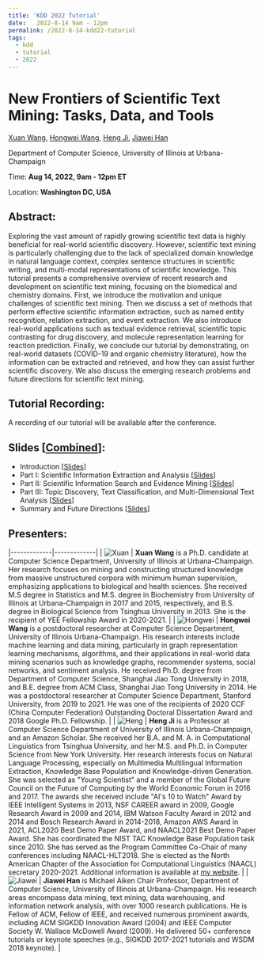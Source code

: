 ```yaml
---
title: 'KDD 2022 Tutorial'
date:   2022-8-14 9am - 12pm
permalink: /2022-8-14-kdd22-tutorial
tags:
  - kdd
  - tutorial
  - 2022
---
```


# New Frontiers of Scientific Text Mining: Tasks, Data, and Tools

[Xuan Wang](https://xuanwang91.github.io/), [Hongwei Wang](https://hongweiw.net/), [Heng Ji](http://blender.cs.illinois.edu/hengji.html), [Jiawei Han](http://hanj.cs.illinois.edu/)

Department of Computer Science, University of Illinois at Urbana-Champaign

Time: **Aug 14, 2022, 9am - 12pm ET**

Location: **Washington DC, USA**


## Abstract:
Exploring the vast amount of rapidly growing scientific text data is highly beneficial for real-world scientific discovery. However, scientific text mining is particularly challenging due to the lack of specialized domain knowledge in natural language context, complex sentence structures in scientific writing, and multi-modal representations of scientific knowledge. This tutorial presents a comprehensive overview of recent research and development on scientific text mining, focusing on the biomedical and chemistry domains. First, we introduce the motivation and unique challenges of scientific text mining. Then we discuss a set of methods that perform effective scientific information extraction, such as named entity recognition, relation extraction, and event extraction. We also introduce real-world applications such as textual evidence retrieval, scientific topic contrasting for drug discovery, and molecule representation learning for reaction prediction. Finally, we conclude our tutorial by demonstrating, on real-world datasets (COVID-19 and organic chemistry literature), how the information can be extracted and retrieved, and how they can assist further scientific discovery. We also discuss the emerging research problems and future directions for scientific text mining.

## Tutorial Recording:
A recording of our tutorial will be available after the conference.


## Slides \[[Combined](https://drive.google.com/file/d/1C_-SoLXN82hfsH8cKKug52a8nrCup3kL/view?usp=sharing)]:
- Introduction \[[Slides](https://drive.google.com/file/d/17jk6WtX0uFkt2ij43dzWeKdymmcRZ9hA/view?usp=sharing)]
- Part I: Scientific Information Extraction and Analysis \[[Slides](https://drive.google.com/file/d/1qlhRoSf4LqdUTg-97efG4e385PCmrMi8/view?usp=sharing)]
- Part II: Scientific Information Search and Evidence Mining \[[Slides](https://drive.google.com/file/d/1bv6Cuu0aGDtAoDYn6qNYLn3TH3ByBlXi/view?usp=sharing)]
- Part III: Topic Discovery, Text Classification, and Multi-Dimensional Text Analysis \[[Slides](https://drive.google.com/file/d/1yixBVoJCqjNDzNAxIDXrUXltgDTZITGU/view?usp=sharing)]
- Summary and Future Directions \[[Slides](https://drive.google.com/file/d/1CnGbZCkD0lFHA1vbPqMU9GtqF6onB6VA/view?usp=sharing)]


## Presenters: 

|-------------|-------------|
| ![Xuan](https://github.com/xuanwang91/xuanwang91.github.io/blob/master/images/img/Xuan2016.jpg?raw=True) | **Xuan Wang** is a Ph.D. candidate at Computer Science Department, University of Illinois at Urbana-Champaign. Her research focuses on mining and constructing structured knowledge from massive unstructured corpora with minimum human supervision, emphasizing applications to biological and health sciences. She received M.S degree in Statistics and M.S. degree in Biochemistry from University of Illinois at Urbana-Champaign in 2017 and 2015, respectively, and B.S. degree in Biological Science from Tsinghua University in 2013. She is the recipient of YEE Fellowship Award in 2020-2021.  |
| ![Hongwei](https://github.com/xuanwang91/xuanwang91.github.io/blob/master/images/img/Hongwei_Wang.jpeg?raw=True) | **Hongwei Wang** is a postdoctoral researcher at Computer Science Department, University of Illinois Urbana-Champaign. His research interests include machine learning and data mining, particularly in graph representation learning mechanisms, algorithms, and their applications in real-world data mining scenarios such as knowledge graphs, recommender systems, social networks, and sentiment analysis. He received Ph.D. degree from Department of Computer Science, Shanghai Jiao Tong University in 2018, and B.E. degree from ACM Class, Shanghai Jiao Tong University in 2014. He was a postdoctoral researcher at Computer Science Department, Stanford University, from 2019 to 2021. He was one of the recipients of 2020 CCF (China Computer Federation) Outstanding Doctoral Dissertation Award and 2018 Google Ph.D. Fellowship.  |
| ![Heng](https://github.com/xuanwang91/xuanwang91.github.io/blob/master/images/img/Heng_Ji.png?raw=True) | **Heng Ji** is a Professor at Computer Science Department of University of Illinois Urbana-Champaign, and an Amazon Scholar. She received her B.A. and M. A. in Computational Linguistics from Tsinghua University, and her M.S. and Ph.D. in Computer Science from New York University. Her research interests focus on Natural Language Processing, especially on Multimedia Multilingual Information Extraction, Knowledge Base Population and Knowledge-driven Generation. She was selected as "Young Scientist" and a member of the Global Future Council on the Future of Computing by the World Economic Forum in 2016 and 2017. The awards she received include "AI's 10 to Watch" Award by IEEE Intelligent Systems in 2013, NSF CAREER award in 2009, Google Research Award in 2009 and 2014, IBM Watson Faculty Award in 2012 and 2014 and Bosch Research Award in 2014-2018, Amazon AWS Award in 2021, ACL2020 Best Demo Paper Award, and NAACL2021 Best Demo Paper Award. She has coordinated the NIST TAC Knowledge Base Population task since 2010. She has served as the Program Committee Co-Chair of many conferences including NAACL-HLT2018. She is elected as the North American Chapter of the Association for Computational Linguistics (NAACL) secretary 2020-2021. Additional information is available at [my website](\url{https://blender.cs.illinois.edu/hengji.html).  |
| ![Jiawei](https://github.com/xuanwang91/xuanwang91.github.io/blob/master/images/img/Jiawei_Han.jpeg?raw=True) | **Jiawei Han** is Michael Aiken Chair Professor, Department of Computer Science, University of Illinois at Urbana-Champaign. His research areas encompass data mining, text mining, data warehousing, and information network analysis, with over 1000 research publications. He is Fellow of ACM, Fellow of IEEE, and received numerous prominent awards, including ACM SIGKDD Innovation Award (2004) and IEEE Computer Society W. Wallace McDowell Award (2009). He delivered 50+ conference tutorials or keynote speeches (e.g., SIGKDD 2017-2021 tutorials and WSDM 2018 keynote).  |

